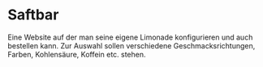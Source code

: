 Saftbar
=======
Eine Website auf der man seine eigene Limonade konfigurieren und auch bestellen kann. 
Zur Auswahl sollen verschiedene Geschmacksrichtungen, Farben, Kohlensäure, Koffein etc. stehen.
